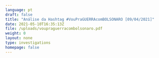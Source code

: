```yaml
---
language: pt
draft: false
title: "Análise da Hashtag #VouPraGUERRAcomBOLSONARO [09/04/2021]"
date: 2021-05-10T16:35:13Z
file: /uploads/voupraguerracombolsonaro.pdf
weight: 0
layout: none
type: investigations
homepage: false
---
```

